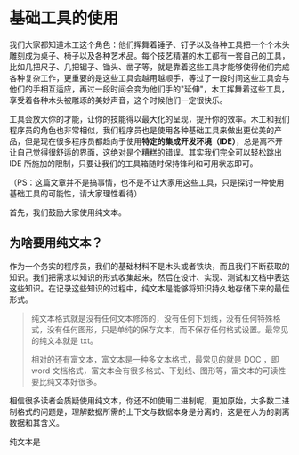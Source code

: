 # 基础工具的使用

我们大家都知道木工这个角色：他们挥舞着锤子、钉子以及各种工具把一个个木头雕刻成为桌子、椅子以及各种艺术品。每个技艺精湛的木工都有一套自己的工具，比如几把尺子、几把锯子、锄头、凿子等，就是靠着这些工具才能够使得他们完成各种复杂工作，更重要的是这些工具会越用越顺手，等过了一段时间这些工具会与他们的手相互适应，再过一段时间会变为他们手的"延伸"，木工挥舞着这些工具，享受着各种木头被雕琢的美妙声音，这个时候他们一定很快乐。

工具会放大你的才能，让你的技能得以最大化的呈现，提升你的效率。木工和我们程序员的角色也非常相似，我们程序员也是使用各种基础工具来做出更优美的产品，但是现在很多程序员都趋向于使用**特定的集成开发环境（IDE）**，总是离不开让自己觉得很舒适的界面，这绝对是个糟糕的错误。其实我们完全可以轻松跳出 IDE 所施加的限制，只要让我们的工具箱随时保持锋利和可用状态即可。

（PS：这篇文章并不是搞事情，也不是不让大家用这些工具，只是探讨一种使用基础工具的可能性，请大家理性看待）

首先，我们鼓励大家使用纯文本。

## 为啥要用纯文本？

作为一个务实的程序员，我们的基础材料不是木头或者铁块，而且我们不断获取的知识。我们把需求以知识的形式收集起来，然后在设计、实现、测试和文档中表达这些知识。在记录这些知识的过程中，纯文本是能够将知识持久地存储下来的最佳形式。

>纯文本格式就是没有任何文本修饰的，没有任何下划线，没有任何特殊格式，没有任何图形，只是单纯的保存文本，而不保存任何格式设置。最常见的纯文本就是 txt。
>
>相对的还有富文本，富文本是一种多文本格式，最常见的就是 DOC ，即 word 文档格式，富文本会有很多格式、下划线、图形等，富文本的可读性要比纯文本好很多。

相信很多读者会质疑使用纯文本，你还不如使用二进制呢，更加原始，大多数二进制格式的问题是，理解数据所需的上下文与数据本身是分离的，这是在人为的剥离数据和其含义。

纯文本是

